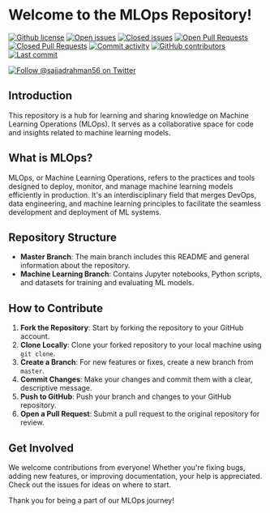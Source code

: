 # Welcome to the MLOps Repository!

[![Github license](https://img.shields.io/github/license/sajjadrahman56/Learn-MLOPs.svg "Github license")](https://github.com/sajjadrahman56/Learn-MLOPs/blob/master/LICENSE)
[![Open issues](https://img.shields.io/github/issues/sajjadrahman56/Learn-MLOPs.svg "Open issues")](https://github.com/sajjadrahman56/Learn-MLOPs/issues)
[![Closed issues](https://img.shields.io/github/issues-closed/sajjadrahman56/Learn-MLOPs.svg "Closed issues")](https://github.com/sajjadrahman56/Learn-MLOPs/issues?utf8=✓&q=is%3Aissue+is%3Aclosed)
[![Open Pull Requests](https://img.shields.io/github/issues-pr/sajjadrahman56/Learn-MLOPs.svg "Open Pull Requests")](https://github.com/sajjadrahman56/Learn-MLOPs/pulls)
[![Closed Pull Requests](https://img.shields.io/github/issues-pr-closed/sajjadrahman56/Learn-MLOPs.svg "Closed Pull Requests")](https://github.com/sajjadrahman56/Learn-MLOPs/pulls?utf8=✓&q=is%3Apr+is%3Aclosed)
[![Commit activity](https://img.shields.io/github/commit-activity/m/sajjadrahman56/Learn-MLOPs.svg "Commit activity")](https://github.com/sajjadrahman56/Learn-MLOPs/graphs/commit-activity)
[![GitHub contributors](https://img.shields.io/github/contributors/sajjadrahman56/Learn-MLOPs.svg "Github contributors")](https://github.com/sajjadrahman56/Learn-MLOPs/graphs/contributors)
[![Last commit](https://img.shields.io/github/last-commit/sajjadrahman56/Learn-MLOPs.svg "Last commit")](https://github.com/sajjadrahman56/Learn-MLOPs/commits/master)

[![Follow @sajjadrahman56 on Twitter](https://img.shields.io/twitter/follow/sajjadrahman56.svg?label=follow+@sajjadrahman56 "Follow @sajjadrahman56 on Twitter")](https://twitter.com/sajjadrahman56)

<!-- ALL-CONTRIBUTORS-BADGE:START - Do not remove or modify this section -->
## Introduction
This repository is a hub for learning and sharing knowledge on Machine Learning Operations (MLOps). It serves as a collaborative space for code and insights related to machine learning models.

## What is MLOps?
MLOps, or Machine Learning Operations, refers to the practices and tools designed to deploy, monitor, and manage machine learning models efficiently in production. It's an interdisciplinary field that merges DevOps, data engineering, and machine learning principles to facilitate the seamless development and deployment of ML systems.

## Repository Structure
- **Master Branch**: The main branch includes this README and general information about the repository.
- **Machine Learning Branch**: Contains Jupyter notebooks, Python scripts, and datasets for training and evaluating ML models.

## How to Contribute
1. **Fork the Repository**: Start by forking the repository to your GitHub account.
2. **Clone Locally**: Clone your forked repository to your local machine using `git clone`.
3. **Create a Branch**: For new features or fixes, create a new branch from `master`.
4. **Commit Changes**: Make your changes and commit them with a clear, descriptive message.
5. **Push to GitHub**: Push your branch and changes to your GitHub repository.
6. **Open a Pull Request**: Submit a pull request to the original repository for review.

## Get Involved
We welcome contributions from everyone! Whether you're fixing bugs, adding new features, or improving documentation, your help is appreciated. Check out the issues for ideas on where to start.

Thank you for being a part of our MLOps journey!
